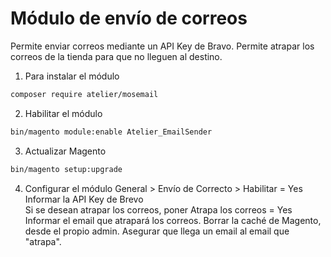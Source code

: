 # Módulo de envío de correos
Permite enviar correos mediante un API Key de Bravo.
Permite atrapar los correos de la tienda para que no lleguen al destino.

1. Para instalar el módulo 

```bash 
composer require atelier/mosemail
```

2. Habilitar el módulo

```bash 
bin/magento module:enable Atelier_EmailSender
```

3. Actualizar Magento

```bash 
bin/magento setup:upgrade
```
4. Configurar el módulo
General > Envío de Correcto > Habilitar	= Yes	
Informar la API Key de Brevo		
Si se desean atrapar los correos, poner Atrapa los correos = Yes
Informar el email que atrapará los correos.
Borrar la caché de Magento, desde el propio admin.
Asegurar que llega un email al email que "atrapa".